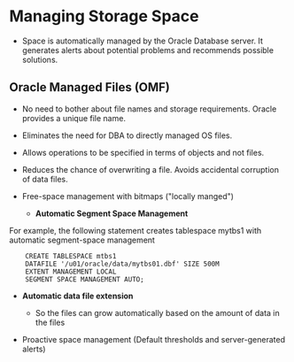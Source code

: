 # Managing Storage Space

* Space is automatically managed by the Oracle Database server. It generates alerts about potential problems and recommends possible solutions.

## Oracle Managed Files (OMF)

* No need to bother about file names and storage requirements. Oracle provides a unique file name.

* Eliminates the need for DBA to directly managed OS files.

* Allows operations to be specified in terms of objects and not files.

* Reduces the chance of overwriting a file. Avoids accidental corruption of data files.

* Free-space management with bitmaps ("locally manged")
    - **Automatic Segment Space Management**

For example, the following statement creates tablespace mytbs1 with automatic segment-space management

        CREATE TABLESPACE mtbs1
        DATAFILE '/u01/oracle/data/mytbs01.dbf' SIZE 500M
        EXTENT MANAGEMENT LOCAL
        SEGMENT SPACE MANAGEMENT AUTO;

* **Automatic data file extension**
    - So the files can grow automatically based on the amount of data in the files

* Proactive space management (Default thresholds and server-generated alerts)
